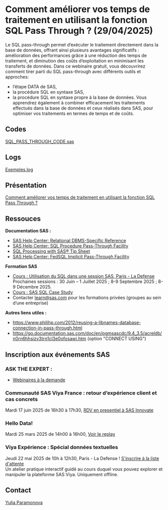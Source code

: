 # Comment améliorer vos temps de traitement en utilisant la fonction SQL Pass Through ? (29/04/2025)

Le SQL pass-through permet d’exécuter le traitement directement dans la base de données, offrant ainsi plusieurs avantages significatifs : amélioration des performances grâce à une réduction des temps de traitement, et diminution des coûts d’exploitation en minimisant les transferts de données.
Dans ce webinaire gratuit, vous découvrirez comment tirer parti du SQL pass-through avec différents outils et approches:
- l’étape DATA de SAS,
- la procédure SQL en syntaxe SAS,
- la procédure SQL en syntaxe propre à la base de données.
Vous apprendrez également à combiner efficacement les traitements effectués dans la base de données et ceux réalisés dans SAS, pour optimiser vos traitements en termes de temps et de coûts.

## Codes
[SQL_PASS_THROUGH_CODE.sas](./SQL_PASS_THROUGH_CODE.sas)

## Logs
[Exemples.log](./)

## Présentation
[Comment améliorer vos temps de traitement en utilisant la fonction SQL Pass Through ? ](https://view.highspot.com/viewer/4c157fed590956a8e3842319568e7d23)
## Ressouces
**Documentation SAS :**
- [SAS Help Center: Relational DBMS-Specific Reference](https://go.documentation.sas.com/doc/en/pgmsascdc/v_061/acreldb/p1ptiwdmf283agn1izn4f456tkjn.htm)
- [SAS Help Center: SQL Procedure Pass-Through Facility](https://go.documentation.sas.com/doc/en/lrcon/9.4/n1kbstf7vw0qcjn1ibfc8c78a9lc.htm)
- [SQL Processing with SAS® Tip Sheet](https://support.sas.com/content/dam/SAS/support/en/books/sas-certified-professional-prep-guide-advanced/professional-prep-guide-tip-sheets.pdf)
- [SAS Help Center: FedSQL Implicit Pass-Through Facility](https://go.documentation.sas.com/doc/en/pgmsascdc/9.4_3.5/fedsqlref/n0pfc9yk3gguj0n1xa57yscnwi3s.htm)

**Formation SAS**
- [Cours : Utilisation du SQL dans une session SAS, Paris - La Defense](https://learn.sas.com/course/view.php?id=208)  
Prochaines sessions : 30 Juin – 1 Juillet 2025 ; 8-9 Septembre 2025 ; 8-9 Décembre 2025.
- [Cours : SAS SQL Case Study](https://learn.sas.com/course/view.php?id=7247)
- Contacter learn@sas.com pour les formations privées (groupes au sein d’une entreprise)

**Autres liens utiles :**  
- https://www.philihp.com/2012/reusing-a-libnames-database-connection-in-pass-through.html
- https://go.documentation.sas.com/doc/en/pgmsascdc/9.4_3.5/acreldb/n0rn6hhsizv3trn1cl3e0ofosawi.htm (option "CONNECT USING")

## 
## Inscription aux événements SAS
### ASK THE EXPERT : 
- [Webinaires à la demande](https://www.sas.com/fr_fr/learn/ask-the-expert-webinars.html#webinaires-%C3%A0-la-demande)

### Communauté SAS Viya France : retour d’expérience client et cas concrets
Mardi 17 juin 2025 de 16h30 à 17h30, [RDV en presentiel à SAS Innovate](https://www.sas.com/fr_fr/webinars/sas-viya-community.html)

### Hello Data! 
Mardi 25 mars 2025 de 14h00 à 16h00, [Voir le replay](https://www.sas.com/fr_fr/events/hello-data.html)

### Viya Expérience : Spécial données textuelles 
Jeudi 22 mai 2025 de 10h à 12h30, Paris - La Defense ! [S'inscrire à la liste d'attente](mailto:yulia.paramonova@sas.com?subject=Viya%20Experience%2022%20mai%202025%20Waiting%20List)  
Un atelier pratique interactif  guidé au cours duquel vous pouvez explorer et manipuler la plateforme SAS Viya. Uniquement offline.

## Contact
[Yulia Paramonova](https://www.linkedin.com/in/yulia-paramonova/)
